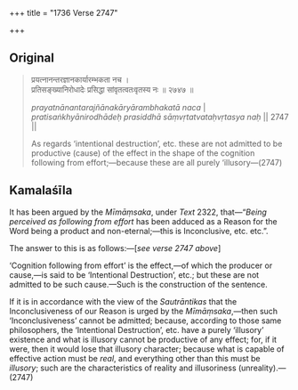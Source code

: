 +++
title = "1736 Verse 2747"

+++
## Original 
>
> प्रयत्नानन्तरज्ञानकार्यारम्भकता नच ।  
> प्रतिसङ्ख्यानिरोधादेः प्रसिद्धा सांवृतत्वतःवृतस्य नः ॥ २७४७ ॥ 
>
> *prayatnānantarajñānakāryārambhakatā naca* \|  
> *pratisaṅkhyānirodhādeḥ prasiddhā sāṃvṛtatvataḥvṛtasya naḥ* \|\| 2747 \|\| 
>
> As regards ‘intentional destruction’, etc. these are not admitted to be productive (cause) of the effect in the shape of the cognition following from effort;—because these are all purely ‘illusory—(2747)



## Kamalaśīla

It has been argued by the *Mīmāṃsaka*, under *Text* 2322, that—“*Being perceived as following from effort* has been adduced as a Reason for the Word being a product and non-eternal;—this is Inconclusive, etc. etc.”.

The answer to this is as follows:—[*see verse 2747 above*]

‘Cognition following from effort’ is the effect,—of which the producer or cause,—is said to be ‘Intentional Destruction’, etc.; but these are not admitted to be such cause.—Such is the construction of the sentence.

If it is in accordance with the view of the *Sautrāntikas* that the Inconclusiveness of our Reason is urged by the *Mīmāṃsaka*,—then such ‘Inconclusiveness’ cannot be admitted; because, according to those same philosophers, the ‘Intentional Destruction’, etc. have a purely ‘illusory’ existence and what is illusory cannot be productive of any effect; for, if it were, then it would lose that illusory character; because what is capable of effective action must be *real*, and everything other than this must be *illusory*; such are the characteristics of reality and illusoriness (unreality).—(2747)


